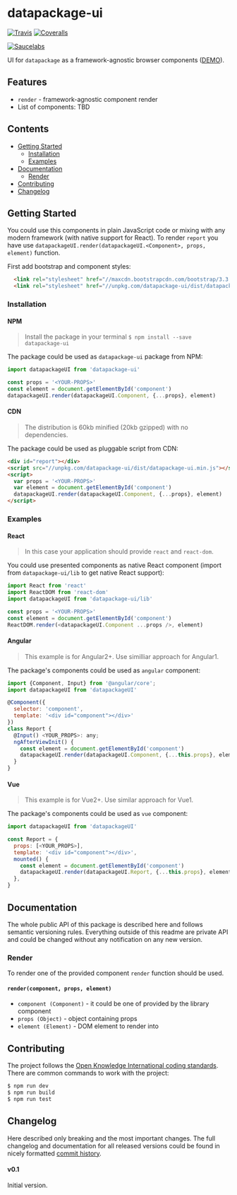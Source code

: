 # datapackage-ui

[![Travis](https://img.shields.io/travis/frictionlessdata/datapackage-ui/master.svg)](https://travis-ci.org/frictionlessdata/datapackage-ui)
[![Coveralls](https://coveralls.io/repos/github/frictionlessdata/datapackage-ui/badge.svg?branch=master)](https://coveralls.io/github/frictionlessdata/datapackage-ui?branch=master)

[![Saucelabs](https://saucelabs.com/browser-matrix/datapackageui.svg)](https://saucelabs.com/u/datapackageui)

UI for `datapackage` as a framework-agnostic browser components ([DEMO](https://frictionlessdata.github.io/datapackage-ui/)).

## Features

- `render` - framework-agnostic component render
- List of components: TBD

## Contents

<!-- START doctoc generated TOC please keep comment here to allow auto update -->
<!-- DON'T EDIT THIS SECTION, INSTEAD RE-RUN doctoc TO UPDATE -->


- [Getting Started](#getting-started)
  - [Installation](#installation)
  - [Examples](#examples)
- [Documentation](#documentation)
  - [Render](#render)
- [Contributing](#contributing)
- [Changelog](#changelog)

<!-- END doctoc generated TOC please keep comment here to allow auto update -->

## Getting Started

You could use this components in plain JavaScript code or mixing with any modern framework (with native support for React). To render `report` you have use `datapackageUI.render(datapackageUI.<Component>, props, element)` function.

First add bootstrap and component styles:

```html
  <link rel="stylesheet" href="//maxcdn.bootstrapcdn.com/bootstrap/3.3.7/css/bootstrap.min.css">
  <link rel="stylesheet" href="//unpkg.com/datapackage-ui/dist/datapackage-ui.min.css">
```

### Installation

#### NPM

> Install the package in your terminal `$ npm install --save datapackage-ui`

The package could be used as `datapackage-ui` package from NPM:

```javascript
import datapackageUI from 'datapackage-ui'

const props = '<YOUR-PROPS>'
const element = document.getElementById('component')
datapackageUI.render(datapackageUI.Component, {...props}, element)
```

#### CDN

> The distribution is 60kb minified (20kb gzipped) with no dependencies.

The package could be used as pluggable script from CDN:

```html
<div id="report"></div>
<script src="//unpkg.com/datapackage-ui/dist/datapackage-ui.min.js"></script>
<script>
  var props = '<YOUR-PROPS>'
  var element = document.getElementById('component')
  datapackageUI.render(datapackageUI.Component, {...props}, element)
</script>
```

### Examples

#### React

> In this case your application should provide `react` and `react-dom`.

You could use presented components as native React component (import from `datapackage-ui/lib` to get native React support):

```javascript
import React from 'react'
import ReactDOM from 'react-dom'
import datapackageUI from 'datapackage-ui/lib'

const props = '<YOUR-PROPS>'
const element = document.getElementById('component')
ReactDOM.render(<datapackageUI.Component ...props />, element)
```

#### Angular

> This example is for Angular2+. Use similliar approach for Angular1.

The package's components could be used as `angular` component:

```javascript
import {Component, Input} from '@angular/core';
import datapackageUI from 'datapackageUI'

@Component({
  selector: 'component',
  template: '<div id="component"></div>'
})
class Report {
  @Input() <YOUR_PROPS>: any;
  ngAfterViewInit() {
    const element = document.getElementById('component')
    datapackageUI.render(datapackageUI.Component, {...this.props}, element)
  }
}
```

#### Vue

> This example is for Vue2+. Use similar approach for Vue1.

The package's components could be used as `vue` component:

```javascript
import datapackageUI from 'datapackageUI'

const Report = {
  props: [<YOUR_PROPS>],
  template: '<div id="component"></div>',
  mounted() {
    const element = document.getElementById('component')
    datapackageUI.render(datapackageUI.Report, {...this.props}, element)
  },
}
```

## Documentation

The whole public API of this package is described here and follows semantic versioning rules. Everything outside of this readme are private API and could be changed without any notification on any new version.

### Render

To render one of the provided component `render` function should be used.

#### `render(component, props, element)`

- `component (Component)` - it could be one of provided by the library component
- `props (Object)` - object containing props
- `element (Element)` - DOM element to render into

## Contributing

The project follows the [Open Knowledge International coding standards](https://github.com/okfn/coding-standards). There are common commands to work with the project:

```bash
$ npm run dev
$ npm run build
$ npm run test
```

## Changelog

Here described only breaking and the most important changes. The full changelog and documentation for all released versions could be found in nicely formatted [commit history](https://github.com/frictionlessdata/datapackage-ui/commits/master).

#### v0.1

Initial version.
